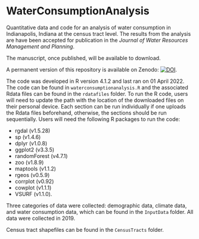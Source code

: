 # WaterConsumptionAnalysis

Quantitative data and code for an analysis of water consumption in Indianapolis, Indiana at the census tract level. The results from the analysis are have been accepted for publication in the _Journal of Water Resources Management and Planning_.

The manuscript, once published, will be available to download.

A permanent version of this repository is available on Zenodo: [![DOI](https://zenodo.org/badge/DOI/10.5281/zenodo.6452575.svg)](https://doi.org/10.5281/zenodo.6452575). 

The code was developed in R version 4.1.2 and last ran on 01 April 2022. The code can be found in `waterconsumptionanalysis.R` and the associated Rdata files can be found in the `rdatafiles` folder. To run the R code, users will need to update the path with the location of the downloaded files on their personal device. Each section can be run individually if one uploads the Rdata files beforehand, otherwise, the sections should be run sequentially. Users will need the following R packages to run the code: 

*   rgdal (v1.5.28)
*   sp (v1.4.6)
*   dplyr (v1.0.8)
*   ggplot2 (v3.3.5)
*   randomForest (v4.7.1)
*   zoo (v1.8.9)
*   maptools (v1.1.2)
*   rgeos (v0.5.9)
*   corrplot (v0.92)
*   cowplot (v1.1.1)
*   VSURF (v1.1.0).

Three categories of data were collected: demographic data, climate data, and water consumption data, which can be found in the `InputData` folder. All data were collected in 2019.

Census tract shapefiles can be found in the `CensusTracts` folder.
